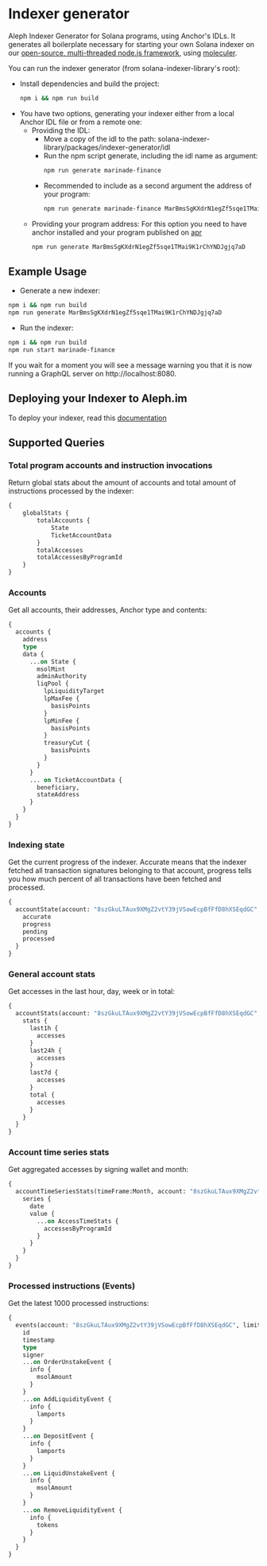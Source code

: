 # Indexer generator

Aleph Indexer Generator for Solana programs, using Anchor's IDLs. It generates all boilerplate necessary for starting your own Solana indexer on our [open-source, multi-threaded node.js framework](https://github.com/aleph-im/aleph-indexer-framework), using [moleculer](https://moleculer.services/).

You can run the indexer generator (from solana-indexer-library's root):

- Install dependencies and build the project: 
  ```bash
  npm i && npm run build
  ```
- You have two options, generating your indexer either from a local Anchor IDL file or from a remote one:
  - Providing the IDL:
    - Move a copy of the idl to the path: solana-indexer-library/packages/indexer-generator/idl
    - Run the npm script generate, including the idl name as argument:
      ```bash
      npm run generate marinade-finance
      ```
    - Recommended to include as a second argument the address of your program:
      ```bash
      npm run generate marinade-finance MarBmsSgKXdrN1egZf5sqe1TMai9K1rChYNDJgjq7aD
      ``` 
  - Providing your program address:
      For this option you need to have anchor installed and your program published on [apr](https://www.apr.dev/)
      ```bash
      npm run generate MarBmsSgKXdrN1egZf5sqe1TMai9K1rChYNDJgjq7aD
      ```

## Example Usage
- Generate a new indexer:
```bash
npm i && npm run build
npm run generate MarBmsSgKXdrN1egZf5sqe1TMai9K1rChYNDJgjq7aD
```
- Run the indexer:
```bash
npm i && npm run build
npm run start marinade-finance
```

If you wait for a moment you will see a message warning you that it is now running a GraphQL server on http://localhost:8080.

## Deploying your Indexer to Aleph.im
To deploy your indexer, read this [documentation](https://github.com/aleph-im/solana-indexer-library/#deploying-a-new-indexer)

## Supported Queries
### Total program accounts and instruction invocations
Return global stats about the amount of accounts and total amount of instructions processed by the indexer:
```graphql
{
    globalStats {
        totalAccounts {
            State
            TicketAccountData
        }
        totalAccesses
        totalAccessesByProgramId
    }
}
```

### Accounts
Get all accounts, their addresses, Anchor type and contents:
```graphql
{
  accounts {
    address
    type
    data {
      ...on State {
        msolMint
        adminAuthority
        liqPool {
          lpLiquidityTarget
          lpMaxFee {
            basisPoints
          }
          lpMinFee {
            basisPoints
          }
          treasuryCut {
            basisPoints
          }
        }
      }
      ... on TicketAccountData {
        beneficiary,
        stateAddress
      }
    }
  }
}
```

### Indexing state
Get the current progress of the indexer. Accurate means that the indexer fetched all transaction signatures belonging to
that account, progress tells you how much percent of all transactions have been fetched and processed.
```graphql
{
  accountState(account: "8szGkuLTAux9XMgZ2vtY39jVSowEcpBfFfD8hXSEqdGC", blockchain: solana, type: transaction) {
    accurate
    progress
    pending
    processed
  }
}
```

### General account stats
Get accesses in the last hour, day, week or in total:
```graphql
{
  accountStats(account: "8szGkuLTAux9XMgZ2vtY39jVSowEcpBfFfD8hXSEqdGC", blockchain: solana) {
    stats {
      last1h {
        accesses
      }
      last24h {
        accesses
      }
      last7d {
        accesses
      }
      total {
        accesses
      }
    }
  }
}
```

### Account time series stats
Get aggregated accesses by signing wallet and month:
```graphql
{
  accountTimeSeriesStats(timeFrame:Month, account: "8szGkuLTAux9XMgZ2vtY39jVSowEcpBfFfD8hXSEqdGC", type: "access", blockchain: solana) {
    series {
      date
      value {
        ...on AccessTimeStats {
          accessesByProgramId
        }
      }
    }
  }
}
```

### Processed instructions (Events)
Get the latest 1000 processed instructions:
```graphql
{
  events(account: "8szGkuLTAux9XMgZ2vtY39jVSowEcpBfFfD8hXSEqdGC", limit: 10) {
    id
    timestamp
    type
    signer
    ...on OrderUnstakeEvent {
      info {
        msolAmount
      }
    }
    ...on AddLiquidityEvent {
      info {
        lamports
      }
    }
    ...on DepositEvent {
      info {
        lamports
      }
    }
    ...on LiquidUnstakeEvent {
      info {
        msolAmount
      }
    }
    ...on RemoveLiquidityEvent {
      info {
        tokens
      }
    }
  }
}
```
